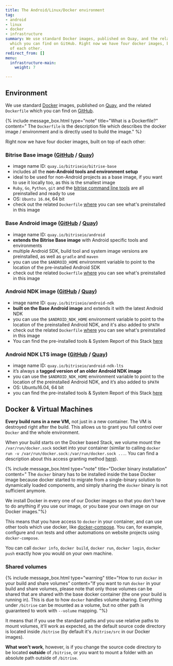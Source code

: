 ```yaml
---
title: The Android/Linux/Docker environment
tag:
- android
- linux
- docker
- infrastructure
summary: We use standard Docker images, published on Quay, and the related Dockerfile
  which you can find on GitHub. Right now we have four docker images, built on top
  of each other.
redirect_from: []
menu:
  infrastructure-main:
    weight: 7

---
```

## Environment

We use standard [Docker](https://quay.io) images, published on [Quay](https://quay.io/organization/bitriseio), and the related `Dockerfile` which you can find on [GitHub](https://github.com/bitrise-docker).

{% include message_box.html type="note" title="What is a Dockerfile?" content=" The `Dockerfile` is the description file which describes the docker image / environment and is directly used to build the image." %}

Right now we have four docker images, built on top of each other:

### Bitrise Base image ([GitHub](https://github.com/bitrise-docker/bitrise-base) / [Quay](https://quay.io/repository/bitriseio/bitrise-base))

* image name ID: `quay.io/bitriseio/bitrise-base`
* includes all the **non-Android tools and environment setup**
* ideal to be used for non-Android projects as a base image, if you want to use it locally too, as this is the smallest image
* `Ruby`, `Go`, `Python`, `git` and the [bitrise command line tools](https://www.bitrise.io/cli) are all preinstalled and ready to use
* OS: `Ubuntu 16.04`, 64 bit
* check out the related `Dockerfile` [where](https://github.com/bitrise-docker/bitrise-base/blob/master/Dockerfile) you can see what's preinstalled in this image

### Base Android image ([GitHub](https://github.com/bitrise-docker/android) / [Quay](https://quay.io/repository/bitriseio/android))

* image name ID: `quay.io/bitriseio/android`
* **extends the Bitrise Base image** with Android specific tools and environments
* multiple Android SDK, build tool and system image versions are preinstalled, as well as `gradle` and `maven`
* you can use the `$ANDROID_HOME` environment variable to point to the location of the pre-installed Android SDK
* check out the related `Dockerfile` [where](https://github.com/bitrise-docker/android/blob/master/Dockerfile) you can see what's preinstalled in this image

### Android NDK image ([GitHub](https://github.com/bitrise-docker/android-ndk) / [Quay](https://quay.io/repository/bitriseio/android-ndk))

* image name ID: `quay.io/bitriseio/android-ndk`
* **built on the Base Android image** and extends it with the latest Android NDK
* you can use the `$ANDROID_NDK_HOME` environment variable to point to the location of the preinstalled Android NDK, and it's also added to `$PATH`
* check out the related `Dockerfile` [where](https://github.com/bitrise-docker/android-ndk/blob/master/Dockerfile) you can see what's preinstalled in this image
* You can find the pre-installed tools & System Report of this Stack [here](https://github.com/bitrise-io/bitrise.io/blob/master/system_reports/linux-docker-android.log)

### Android NDK LTS image ([GitHub](https://github.com/bitrise-docker/android-ndk-lts) / [Quay](https://quay.io/repository/bitriseio/android-ndk-lts))

* image name ID: `quay.io/bitriseio/android-ndk-lts`
* it’s always a **tagged version of an older Android NDK image**
* you can use the `$ANDROID_NDK_HOME` environment variable to point to the location of the preinstalled Android NDK, and it’s also added to `$PATH`
* OS: Ubuntu16.04, 64 bit
* you can find the pre-installed tools & System Report of this Stack [here](https://github.com/bitrise-io/bitrise.io/blob/master/system_reports/linux-docker-android-lts.log)

## Docker & Virtual Machines

**Every build runs in a new VM,** not just in a new container. The VM is destroyed right after the build. This allows us to grant you full control over `Docker` and the whole environment.

When your build starts on the Docker based Stack, we volume mount the `/var/run/docker.sock` socket into your container (similar to calling `docker run -v /var/run/docker.sock:/var/run/docker.sock ...`. You can find a description about this access granting method [here](https://jpetazzo.github.io/2015/09/03/do-not-use-docker-in-docker-for-ci/)).

{% include message_box.html type="note" title="Docker binary installation" content=" The `docker` binary has to be installed inside the base Docker image because docker started to migrate from a single-binary solution to dynamically loaded components, and simply sharing the `docker` binary is not sufficient anymore.

We install Docker in every one of our Docker images so that you don't have to do anything if you use our image, or you base your own image on our Docker images."%}

This means that you have access to `docker` in your container, and can use other tools which use docker, like [docker-compose](https://docs.docker.com/compose). You can, for example, configure and run tests and other automations on website projects using `docker-compose`.

You can call `docker info`, `docker build`, `docker run`, `docker login`, `docker push` exactly how you would on your own machine.

### Shared volumes

{% include message_box.html type="warning" title="How to run `docker` in your build and share volumes" content="If you want to run `docker` in your build and share volumes, please note that only those volumes can be shared that are shared with the base docker container (the one your build is running in). This is due to how `docker` handles volume sharing. Everything under `/bitrise` can be mounted as a volume, but no other path is guaranteed to work with `--volume` mapping. "%}

It means that if you use the standard paths and you use relative paths to mount volumes, it'll work as expected, as the default source code directory is located inside `/bitrise` (by default it's `/bitrise/src` in our Docker images).

**What won't work**, however, is if you change the source code directory to be located **outside** of `/bitrise`, or you want to mount a folder with an absolute path outside of `/bitrise`.